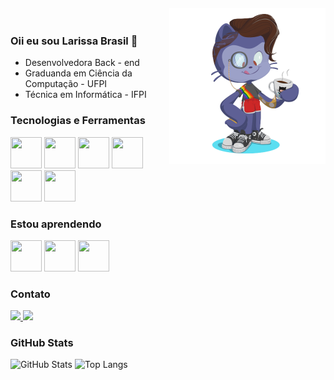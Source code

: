 <img align="right" width="250px" style="margin-top:-20px" src="octocatBlarissa.png"/>

### Oii eu sou Larissa Brasil 👋
- Desenvolvedora Back - end 
- Graduanda em Ciência da Computação - UFPI
- Técnica em Informática - IFPI

### Tecnologias e Ferramentas
<div>    	
        <img src="https://cdn.jsdelivr.net/gh/devicons/devicon@latest/icons/csharp/csharp-original.svg" height=50 width=50/>
	<img src="https://cdn.jsdelivr.net/gh/devicons/devicon@latest/icons/dotnetcore/dotnetcore-original.svg" height=50 width=50/>          	
        <img src="https://cdn.jsdelivr.net/gh/devicons/devicon@latest/icons/c/c-original.svg" height=50 width=50/>            	
        <img src="https://cdn.jsdelivr.net/gh/devicons/devicon@latest/icons/java/java-original.svg" height=50 width=50/>
        <img src="https://cdn.jsdelivr.net/gh/devicons/devicon@latest/icons/mysql/mysql-original.svg" height=50 width=50/>
        <img src="https://cdn.jsdelivr.net/gh/devicons/devicon@latest/icons/postgresql/postgresql-original.svg" height=50 width=50/>
</div>

### Estou aprendendo
<div> 	    	
        <img src="https://cdn.jsdelivr.net/gh/devicons/devicon@latest/icons/javascript/javascript-original.svg" height=50 width=50/>	
        <img src="https://cdn.jsdelivr.net/gh/devicons/devicon@latest/icons/html5/html5-original.svg" height=50 width=50/>
	<img src="https://cdn.jsdelivr.net/gh/devicons/devicon@latest/icons/css3/css3-original.svg" height=50 width=50/>                
</div>

### Contato
<div>
	<a href="mailto:larissabrasil009@gmail.com">		
		<img src="https://img.shields.io/badge/Gmail-D14836?style=for-the-badge&logo=gmail&logoColor=white" />
	</a>
	<a href="https://www.linkedin.com/in/brasil-larissa">
		<img src="https://img.shields.io/badge/LinkedIn-0077B5?style=for-the-badge&logo=linkedin&logoColor=white" />
	</a> 
</div>	

### GitHub Stats
![GitHub Stats](https://github-readme-stats.vercel.app/api?username=Blarissa&theme=transparent&bg_color=000&border_color=30A3DC&show_icons=true&icon_color=30A3DC&title_color=E94D5F&text_color=FFF)
![Top Langs](https://github-readme-stats-git-masterrstaa-rickstaa.vercel.app/api/top-langs/?username=Blarissa&layout=compact&bg_color=000&border_color=30A3DC&title_color=E94D5F&text_color=FFF)

